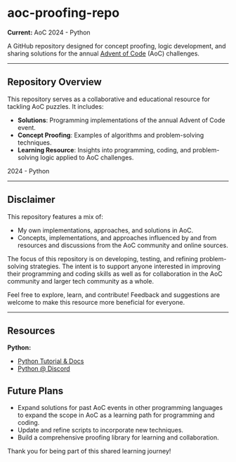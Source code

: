 # aoc-proofing-repo  
**Current:** AoC 2024 - Python  

A GitHub repository designed for concept proofing, logic development, and sharing solutions for the annual [Advent of Code](https://adventofcode.com) (AoC) challenges.  

---

## Repository Overview  
This repository serves as a collaborative and educational resource for tackling AoC puzzles. It includes:  
- **Solutions**: Programming implementations of the annual Advent of Code event. 
- **Concept Proofing**: Examples of algorithms and problem-solving techniques.  
- **Learning Resource**: Insights into programming, coding, and problem-solving logic applied to AoC challenges.  

2024 - Python

---

## Disclaimer  
This repository features a mix of:  
- My own implementations, approaches, and solutions in AoC.  
- Concepts, implementations, and approaches influenced by and from resources and discussions from the AoC community and online sources.  

The focus of this repository is on developing, testing, and refining problem-solving strategies. The intent is to support anyone interested in improving their programming and coding skills as well as for collaboration in the AoC community and larger tech community as a whole.  

Feel free to explore, learn, and contribute! Feedback and suggestions are welcome to make this resource more beneficial for everyone.  

---

## Resources
**Python:**
- [Python Tutorial & Docs](https://docs.python.org/3/)
- [Python @ Discord](https://discord.gg/python)

## Future Plans  
- Expand solutions for past AoC events in other programming languages to expand the scope in AoC as a learning path for programming and coding. 
- Update and refine scripts to incorporate new techniques.  
- Build a comprehensive proofing library for learning and collaboration.  

Thank you for being part of this shared learning journey!  
